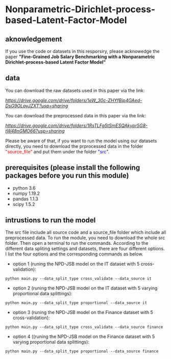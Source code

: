 # Nonparametric-Dirichlet-process-based-Latent-Factor-Model

## aknowledgement

If you use the code or datasets in this resporsiry, please acknowedge the paper **"Fine-Grained Job Salary Benchmarking with a Nonparametric Dirichlet-process-based Latent Factor Model"**

## data

You can download the raw datasets used in this paper via the link: 

*https://drive.google.com/drive/folders/1eW_30c-ZHYfBip4GAed-DsG9OLqyJZXT?usp=sharing*

You can download the preprocessed data in this paper via the link: 

*https://drive.google.com/drive/folders/1RsTLFg5tSmESQAkypr5G8-tW48nGMO66?usp=sharing*

Please be aware of that, if you want to run the model using our datasets directly, you need to download the prprocessed data in the folder <font color=red>"source_file"</font> and put them under the folder <font color=blue>"src"</font>.

## prerequisites (please install the following packages before you run this module)
- python 3.6
- numpy 1.19.2
- pandas 1.1.3
- scipy 1.5.2

## intrustions to run the model
The src file include all source code and a source_file folder which include all preprocessed data.
To run the module, you need to download the whole src folder. Then open a terminal to run the commands. According to the different data spliting settings and datasets, there are four different options. I list the four options and the corresponding commands as below.
- option 1 (runing the NPD-JSB model on the IT dataset with 5 cross-validation):

 `python main.py --data_split_type cross_validate --data_source it`
 
- option 2 (runing the NPD-JSB model on the IT dataset with 5 varying proportional data splittings):

 `python main.py --data_split_type proportional --data_source it`
 
- option 3 (runing the NPD-JSB model on the Finance dataset with 5 cross-validation):

 `python main.py --data_split_type cross_validate --data_source finance`
 
- option 4 ((runing the NPD-JSB model on the Finance dataset with 5 varying proportional data splittings):

 `python main.py --data_split_type proportional --data_source finance`
 

